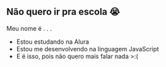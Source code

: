 ## Não quero ir pra escola 😭

Meu nome é   . . .

- Estou estudando na Alura
- Estou me desenvolvendo na linguagem JavaScript
- E é isso, pois não quero mais falar nada >:(
